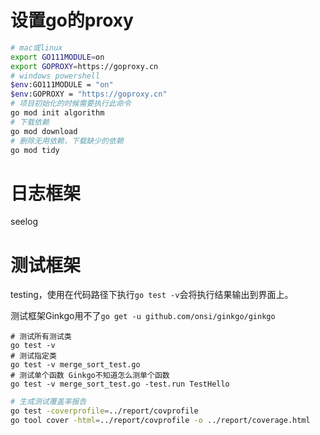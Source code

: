 # 设置go的proxy

```bash
# mac或linux
export GO111MODULE=on
export GOPROXY=https://goproxy.cn
# windows powershell
$env:GO111MODULE = "on"
$env:GOPROXY = "https://goproxy.cn"
# 项目初始化的时候需要执行此命令
go mod init algorithm
# 下载依赖
go mod download
# 删除无用依赖，下载缺少的依赖
go mod tidy
```

# 日志框架

seelog

# 测试框架

testing，使用在代码路径下执行`go test -v`会将执行结果输出到界面上。

测试框架Ginkgo用不了`go get -u github.com/onsi/ginkgo/ginkgo`

```
# 测试所有测试类
go test -v
# 测试指定类
go test -v merge_sort_test.go
# 测试单个函数 Ginkgo不知道怎么测单个函数
go test -v merge_sort_test.go -test.run TestHello
```

```bash
# 生成测试覆盖率报告
go test -coverprofile=../report/covprofile
go tool cover -html=../report/covprofile -o ../report/coverage.html
```

